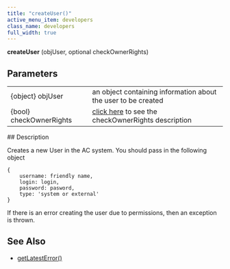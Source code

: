 ```yaml
---
title: "createUser()"
active_menu_item: developers
class_name: developers
full_width: true
---
```



**createUser** (objUser, optional checkOwnerRights)

## Parameters

<table>
<tr>
<td width="183">
{object} objUser

</td>
<td width="15">
</td>
<td width="682">
an object containing information about the user to be created

</td>
</tr>
<tr>
<td width="183">
{bool} checkOwnerRights

</td>
<td width="15">
</td>
<td width="682">
  <a href="/developers/user-guide/scripting-apis/server-side-api/sys-object/user-management/checkowneruserrights-parameter">click here</a> to see the checkOwnerRights description

</td>
</tr>
</table>
## Description

Creates a new User in the AC system. You should pass in the following object

    {
        username: friendly name, 
        login: login, 
        password: pasword, 
        type: 'system or external'
    }
     
   

If there is an error creating the user due to permissions, then an exception is thrown.

## See Also

 - [getLatestError()](/developers/user-guide/scripting-apis/server-side-api/ssj-object/miscellaneous/getlatesterror)

